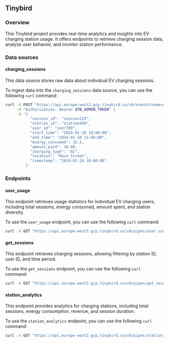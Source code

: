 
## Tinybird

### Overview

This Tinybird project provides real-time analytics and insights into EV charging station usage. It offers endpoints to retrieve charging session data, analyze user behavior, and monitor station performance.

### Data sources

#### charging_sessions

This data source stores raw data about individual EV charging sessions.

To ingest data into the `charging_sessions` data source, you can use the following `curl` command:

```bash
curl -X POST "https://api.europe-west2.gcp.tinybird.co/v0/events?name=charging_sessions" \
     -H "Authorization: Bearer $TB_ADMIN_TOKEN" \
     -d '{
           "session_id": "session123",
           "station_id": "station456",
           "user_id": "user789",
           "start_time": "2024-01-26 10:00:00",
           "end_time": "2024-01-26 11:00:00",
           "energy_consumed": 15.5,
           "amount_paid": 10.00,
           "charging_type": "AC",
           "location": "Main Street",
           "timestamp": "2024-01-26 10:00:00"
         }'
```

### Endpoints

#### user_usage

This endpoint retrieves usage statistics for individual EV charging users, including total sessions, energy consumed, amount spent, and station diversity.

To use the `user_usage` endpoint, you can use the following `curl` command:

```bash
curl -X GET "https://api.europe-west2.gcp.tinybird.co/v0/pipes/user_usage.json?token=$TB_ADMIN_TOKEN&amp;user_id=user789&amp;start_date=2024-01-01 00:00:00&amp;end_date=2024-01-31 23:59:59&amp;limit=10"
```

#### get_sessions

This endpoint retrieves charging sessions, allowing filtering by station ID, user ID, and time period.

To use the `get_sessions` endpoint, you can use the following `curl` command:

```bash
curl -X GET "https://api.europe-west2.gcp.tinybird.co/v0/pipes/get_sessions.json?token=$TB_ADMIN_TOKEN&amp;station_id=station456&amp;user_id=user789&amp;start_date=2024-01-01 00:00:00&amp;end_date=2024-01-31 23:59:59&amp;limit=10"
```

#### station_analytics

This endpoint provides analytics for charging stations, including total sessions, energy consumption, revenue, and session duration.

To use the `station_analytics` endpoint, you can use the following `curl` command:

```bash
curl -X GET "https://api.europe-west2.gcp.tinybird.co/v0/pipes/station_analytics.json?token=$TB_ADMIN_TOKEN&amp;location=Main Street&amp;start_date=2024-01-01 00:00:00&amp;end_date=2024-01-31 23:59:59&amp;limit=10"
```
